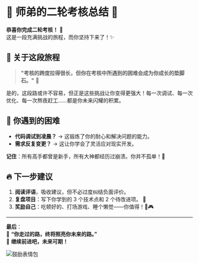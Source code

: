 # 🚀 师弟的二轮考核总结  🌟

**恭喜你完成二轮考核！** 🎉  
这是一段充满挑战的旅程，而你坚持下来了！✨

## 🌱 关于这段旅程

> **"考核的跨度拉得很长，但你在考核中所遇到的困难会成为你成长的垫脚石。"** 💪

是的，这段路或许不容易，但正是这些挑战让你变得更强大！每一次调试、每一次优化、每一次熬夜赶工……都是你未来闪耀的积累。

## 🧗 你遇到的困难

- **代码调试到凌晨？** → 这锻炼了你的耐心和解决问题的能力。
- **需求反复变更？** → 这让你学会了灵活应对现实开发。

**记住**：所有高手都曾是新手，所有大神都经历过崩溃。你并不孤单！🤝

## 🔥 下一步建议

1. **阅读评语**，吸收建议，但不必过度纠结负面评价。
2. **复盘项目**：写下你学到的 3 个技术点和 2 个待改进项。 📖
3. **奖励自己**：吃顿好的、打场游戏、睡个懒觉——你值得！🍔🎮

---

**最后**：  
🌻 **“你走过的路，终将照亮你未来的路。”**  
🚀 **继续前进吧，未来可期！**

![鼓励表情包](https://media.giphy.com/media/XreQmk7ETCak0/giphy.gif)  
